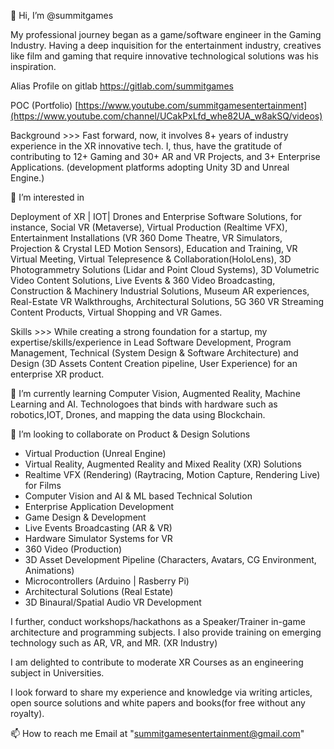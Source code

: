 👋 Hi, I’m @summitgames

My professional journey began as a game/software engineer in the Gaming Industry. Having a deep inquisition for the entertainment industry, creatives like film and gaming that require innovative technological solutions was his inspiration.

Alias Profile on gitlab
https://gitlab.com/summitgames

POC (Portfolio)
[https://www.youtube.com/summitgamesentertainment](https://www.youtube.com/channel/UCakPxLfd_whe82UA_w8akSQ/videos)

Background >>>
Fast forward, now, it involves 8+ years of industry experience in the XR innovative tech. I, thus, have the gratitude of contributing to 12+ Gaming and 30+ AR and VR Projects, and 3+ Enterprise Applications. (development platforms adopting Unity 3D and Unreal Engine.)

👀 I’m interested in

Deployment of XR | IOT| Drones and Enterprise Software Solutions, for instance, Social VR (Metaverse), Virtual Production (Realtime VFX), Entertainment Installations (VR 360 Dome Theatre, VR Simulators, Projection & Crystal LED Motion Sensors), Education and Training, VR Virtual Meeting, Virtual Telepresence & Collaboration(HoloLens), 3D Photogrammetry Solutions (Lidar and Point Cloud Systems), 3D Volumetric Video Content Solutions, Live Events & 360 Video Broadcasting, Construction & Machinery Industrial Solutions, Museum AR experiences, Real-Estate VR Walkthroughs, Architectural Solutions, 5G 360 VR Streaming Content Products, Virtual Shopping and VR Games.


Skills >>>
While creating a strong foundation for a startup, my expertise/skills/experience in Lead Software Development, Program Management, Technical (System Design & Software Architecture) and Design (3D Assets Content Creation pipeline, User Experience) for an enterprise XR product.


🌱 I’m currently learning
Computer Vision, Augmented Reality, Machine Learning and AI. Technologoes that binds with hardware such as robotics,IOT, Drones, and mapping the data using Blockchain.


💞️ I’m looking to collaborate on
Product & Design Solutions

- Virtual Production (Unreal Engine)
- Virtual Reality, Augmented Reality and Mixed Reality (XR) Solutions
- Realtime VFX (Rendering) (Raytracing, Motion Capture, Rendering Live) for Films
- Computer Vision and AI & ML based Technical Solution
- Enterprise Application Development
- Game Design & Development
- Live Events Broadcasting (AR & VR)
- Hardware Simulator Systems for VR
- 360 Video (Production)
- 3D Asset Development Pipeline (Characters, Avatars, CG Environment, Animations)
- Microcontrollers (Arduino | Rasberry Pi)
- Architectural Solutions (Real Estate)
- 3D Binaural/Spatial Audio VR Development

I further, conduct workshops/hackathons as a Speaker/Trainer in-game architecture and programming subjects. I also provide training on emerging technology such as AR, VR, and MR. (XR Industry)

I am delighted to contribute to moderate XR Courses as an engineering subject in Universities.

I look forward to share my experience and knowledge via writing articles, open source solutions and white papers and books(for free without any royalty).

📫 How to reach me 
Email at "summitgamesentertainment@gmail.com"


<!---
summitgames/summitgames is a ✨ special ✨ repository because its `README.md` (this file) appears on your GitHub profile.
You can click the Preview link to take a look at your changes.
--->
